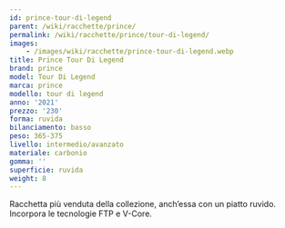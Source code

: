 ```yaml
---
id: prince-tour-di-legend
parent: /wiki/racchette/prince/
permalink: /wiki/racchette/prince/tour-di-legend/
images:
    - /images/wiki/racchette/prince-tour-di-legend.webp
title: Prince Tour Di Legend
brand: prince
model: Tour Di Legend
marca: prince
modello: tour di legend
anno: '2021'
prezzo: '230'
forma: ruvida
bilanciamento: basso
peso: 365-375
livello: intermedio/avanzato
materiale: carbonio
gomma: ''
superficie: ruvida
weight: 8
---
```

Racchetta più venduta della collezione, anch’essa con un piatto ruvido. Incorpora le tecnologie FTP e V-Core.